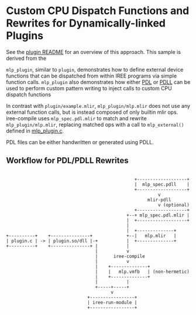 # Custom CPU Dispatch Functions and Rewrites for Dynamically-linked Plugins

See the [plugin README](/samples/custom_dispatch/cpu/plugin/README.md) for an
overview of this approach. This sample is derived from the

`mlp_plugin`, similar to `plugin`, 
demonstrates how to define external device functions that can be
dispatched from within IREE programs via simple function calls.
`mlp_plugin` also demonstrates how either 
[PDL](https://mlir.llvm.org/docs/Dialects/PDLOps/) or
[PDLL](https://mlir.llvm.org/docs/PDLL/) can be used to perform custom pattern writing to inject calls to custom CPU dispatch functions

In contrast with `plugin/example.mlir`, `mlp_plugin/mlp.mlir` does not
use any external function calls, but is instead composed of only builtin
mlir ops. iree-compile uses `mlp_spec.pdl.mlir` to match and rewrite
`mlp_plugin/mlp.mlir`, replacing matched ops with a call to `mlp_external()` 
defined in 
[mlp_plugin.c](/samples/custom_dispatch/cpu/mlp_plugin/mlp_plugin.c).

PDL files can be either handwritten or generated using PDLL.

## Workflow for PDL/PDLL Rewrites 
```text

                                                 +-------------------+
                                                 |  mlp_spec.pdll    |
                                                 +-------------------+
                                                          v           
                                                      mlir-pdll       
                                                          v (optional)           
                                                 +-------------------+
                                              +--+ mlp_spec.pdl.mlir |
                                              |  +-------------------+
                                              |                       
                                              |  +--------------+     
+----------+    +---------------+             +--|   mlp.mlir   |     
| plugin.c | -> | plugin.so/dll |-+           |  +--------------+     
+----------+    +---------------+ |           |                       
                                  |           v                       
                                  |      iree-compile                 
                                  |           v                       
                                  |    +--------------+               
                                  |    |   mlp.vmfb   | (non-hermetic)
                                  |    +--------------+               
                                  |           |                       
                                  +-----+-----+                       
                                        v                             
                               +-----------------+                    
                               | iree-run-module |                    
                               +-----------------+                    




 
```
